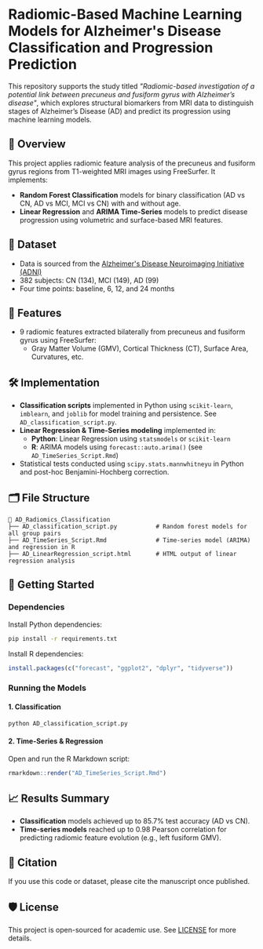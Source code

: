 # Radiomic-Based Machine Learning Models for Alzheimer's Disease Classification and Progression Prediction

This repository supports the study titled _"Radiomic-based investigation of a potential link between precuneus and fusiform gyrus with Alzheimer’s disease"_, which explores structural biomarkers from MRI data to distinguish stages of Alzheimer’s Disease (AD) and predict its progression using machine learning models.

## 📌 Overview

This project applies radiomic feature analysis of the precuneus and fusiform gyrus regions from T1-weighted MRI images using FreeSurfer. It implements:

- **Random Forest Classification** models for binary classification (AD vs CN, AD vs MCI, MCI vs CN) with and without age.
- **Linear Regression** and **ARIMA Time-Series** models to predict disease progression using volumetric and surface-based MRI features.

## 🧠 Dataset

- Data is sourced from the [Alzheimer's Disease Neuroimaging Initiative (ADNI)](http://adni.loni.usc.edu/)
- 382 subjects: CN (134), MCI (149), AD (99)
- Four time points: baseline, 6, 12, and 24 months

## 🧪 Features

- 9 radiomic features extracted bilaterally from precuneus and fusiform gyrus using FreeSurfer:
  - Gray Matter Volume (GMV), Cortical Thickness (CT), Surface Area, Curvatures, etc.

## 🛠️ Implementation

- **Classification scripts** implemented in Python using `scikit-learn`, `imblearn`, and `joblib` for model training and persistence. See `AD_classification_script.py`.
- **Linear Regression & Time-Series modeling** implemented in:
  - **Python**: Linear Regression using `statsmodels` or `scikit-learn`
  - **R**: ARIMA models using `forecast::auto.arima()` (see `AD_TimeSeries_Script.Rmd`)
- Statistical tests conducted using `scipy.stats.mannwhitneyu` in Python and post-hoc Benjamini-Hochberg correction.

## 🗂️ File Structure

```
📁 AD_Radiomics_Classification
├── AD_classification_script.py           # Random forest models for all group pairs
├── AD_TimeSeries_Script.Rmd              # Time-series model (ARIMA) and regression in R
├── AD_LinearRegression_script.html       # HTML output of linear regression analysis

```

## 🚀 Getting Started

### Dependencies

Install Python dependencies:

```bash
pip install -r requirements.txt
```

Install R dependencies:

```r
install.packages(c("forecast", "ggplot2", "dplyr", "tidyverse"))
```

### Running the Models

#### 1. Classification

```bash
python AD_classification_script.py
```

#### 2. Time-Series & Regression

Open and run the R Markdown script:

```r
rmarkdown::render("AD_TimeSeries_Script.Rmd")
```

## 📈 Results Summary

- **Classification** models achieved up to 85.7% test accuracy (AD vs CN).
- **Time-series models** reached up to 0.98 Pearson correlation for predicting radiomic feature evolution (e.g., left fusiform GMV).

## 📄 Citation

If you use this code or dataset, please cite the manuscript once published.

## 🛡️ License

This project is open-sourced for academic use. See [LICENSE](LICENSE) for more details.
